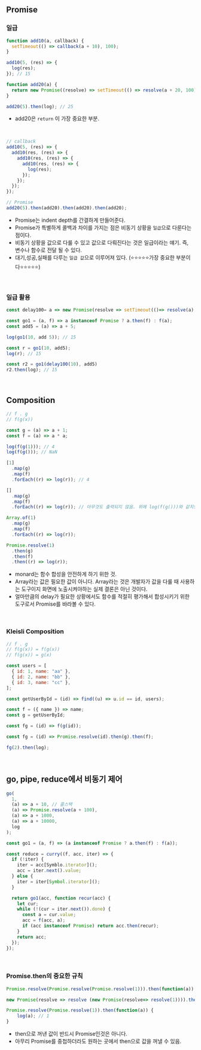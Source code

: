 ## Promise

### 일급

```javascript
function add10(a, callback) {
  setTimeout(() => callback(a + 10), 100);
}

add10(5, (res) => {
  log(res);
}); // 15

function add20(a) {
  return new Promise((resolve) => setTimeout(() => resolve(a + 20, 100)));
}

add20(5).then(log); // 25
```

- add20은 `return` 이 가장 중요한 부분.

<br>

```javascript
// callback
add10(5, (res) => {
  add10(res, (res) => {
    add10(res, (res) => {
      add10(res, (res) => {
        log(res);
      });
    });
  });
});

// Promise
add20(5).then(add20).then(add20).then(add20);
```

- Promise는 indent depth를 간결하게 만들어준다.
- Promise가 특별하게 콜백과 차이를 가지는 점은 비동기 상황을 `일급`으로 다룬다는 점이다.
- 비동기 상황을 값으로 다룰 수 있고 값으로 다뤄진다는 것은 일급이라는 얘기. 즉, 변수나 함수로 전달 될 수 있다.
- 대기,성공,실패를 다루는 `일급 값`으로 이루어져 있다. (⭐⭐⭐⭐⭐가장 중요한 부분이다⭐⭐⭐⭐⭐)

<br>

### 일급 활용

```javascript
const delay100= a => new Promise(resolve => setTimeout(()=> resolve(a),100))

const go1 = (a, f) => a instanceof Promise ? a.then(f) : f(a);
const add5 = (a) => a + 5;

log(go1(10, add 5)); // 15

const r = go1(10, add5);
log(r); // 15

const r2 = go1(delay100(10), add5)
r2.then(log); // 15

```

<br>

## Composition

```javascript
// f . g
// f(g(x))

const g = (a) => a + 1;
const f = (a) => a * a;

log(f(g(1))); // 4
log(f(g())); // NaN

[1]
  .map(g)
  .map(f)
  .forEach((r) => log(r)); // 4

[]
  .map(g)
  .map(f)
  .forEach((r) => log(r)); // 아무것도 출력되지 않음. 위에 log(f(g()))와 같지만 이부분에서의 차이가 있다.

Array.of(1)
  .map(g)
  .map(f)
  .forEach((r) => log(r));

Promise.resolve(1)
  .then(g)
  .then(f)
  .then((r) => log(r));
```

- monard는 함수 합성을 안전하게 하기 위한 것.
- Array라는 값은 필요한 값이 아니다. Array라는 것은 개발자가 값을 다룰 때 사용하는 도구이지 화면에 노출시켜야하는 실제 결론은 아닌 것이다.
- 얼마만큼의 delay가 필요한 상황에서도 함수를 적절히 평가해서 합성시키기 위한 도구로서 Promise를 바라볼 수 있다.

<br>

### Kleisli Composition

```javascript
// f . g
// f(g(x)) = f(g(x))
// f(g(x)) = g(x)

const users = [
  { id: 1, name: "aa" },
  { id: 2, name: "bb" },
  { id: 3, name: "cc" },
];

const getUserById = (id) => find((u) => u.id == id, users);

const f = ({ name }) => name;
const g = getUserById;

const fg = (id) => f(g(id));

const fg = (id) => Promise.resolve(id).then(g).then(f);

fg(2).then(log);
```

<br>

## go, pipe, reduce에서 비동기 제어

```javascript
go(
  1,
  (a) => a + 10, // 콜스택
  (a) => Promise.resolve(a + 100),
  (a) => a + 1000,
  (a) => a + 10000,
  log
);
```

```javascript
const go1 = (a, f) => (a instanceof Promise ? a.then(f) : f(a));

const reduce = curry((f, acc, iter) => {
  if (!iter) {
    iter = acc[Symblo.iterator]();
    acc = iter.next().value;
  } else {
    iter = iter[Symbol.iterator]();
  }

  return go1(acc, function recur(acc) {
    let cur;
    while (!(cur = iter.next()).done) {
      const a = cur.value;
      acc = f(acc, a);
      if (acc instanceof Promise) return acc.then(recur);
    }
    return acc;
  });
});
```

<br>

### Promise.then의 중요한 규칙

```javascript
Promise.resolve(Promise.resolve(Promise.resolve(1))).then(function(a))  // 1

new Promise(resolve => resolve (new Promise(resolve=> resolve(1)))).then(log) // 1

Promise.resolve(Promise.resolve(1)).then(function(a)) {
    log(a); // 1
}
```

- then으로 꺼낸 값이 반드시 Promise인것은 아니다.
- 아무리 Promise를 중첩하더라도 원하는 곳에서 then으로 값을 꺼낼 수 있음.

